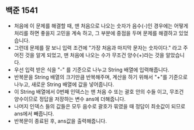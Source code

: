 ## 백준 1541
- 처음에 이 문제를 해결할 때, 맨 처음으로 나오는 숫자가 음수(-)인 경우에는 어떻게 처리를 하면 좋을지 고민을 계속 하고, 그 부분에 중점을 두며 문제를 해결하고 있었습니다.
- 그런데 문제를 잘 보니 입력 조건에 "가장 처음과 마지막 문자는 숫자이다." 라고 주어진 것을 알게 되었고, 맨 처음에 나오는 수가 무조건 양수(+)라는 것을 알았습니다.
- 우선 입력 받은 식을 "-" 를 기준으로 나누고 String 배열에 입력해줍니다.
- 반복문을 String 배열의 크기만큼 반복해주며, 계산을 하기 위해서 "+"를 기준으로 나누고, 새로운 String 배열에 값을 넣어줍니다.
- 이 String 배열에서 0번째 인덱스는 맨 처음 수 또는 괄호 안의 수들 이고, 무조건 양수이므로 정답을 저장하는 변수 ans에 더해줍니다.
- 나머지 인덱스 들의 값들은 모두 음수로 괄호가 묶였을 때 정답이 최솟값이 되므로 ans에서 빼줍니다.
- 반복문이 종료된 후, ans값을 출력해줍니다.
